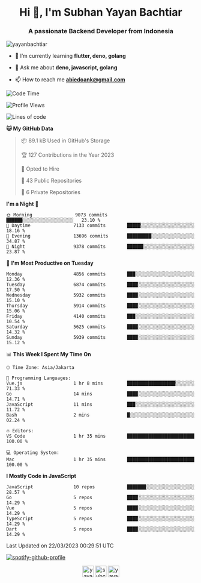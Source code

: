 <h1 align="center">Hi 👋, I'm Subhan Yayan Bachtiar</h1>
<h3 align="center">A passionate Backend Developer from Indonesia</h3>

<p align="left"> <img src="https://komarev.com/ghpvc/?username=yayanbachtiar" alt="yayanbachtiar" /> </p>

- 🌱 I’m currently learning **flutter, deno, golang**

- 💬 Ask me about **deno, javascript, golang**

- 📫 How to reach me **abiedoank@gmail.com**

<!--START_SECTION:waka-->
![Code Time](http://img.shields.io/badge/Code%20Time-5%2C345%20hrs%2050%20mins-blue)

![Profile Views](http://img.shields.io/badge/Profile%20Views-0-blue)

![Lines of code](https://img.shields.io/badge/From%20Hello%20World%20I%27ve%20Written-43.7%20million%20lines%20of%20code-blue)

**🐱 My GitHub Data** 

> 📦 89.1 kB Used in GitHub's Storage 
 > 
> 🏆 127 Contributions in the Year 2023
 > 
> 💼 Opted to Hire
 > 
> 📜 43 Public Repositories 
 > 
> 🔑 6 Private Repositories 
 > 
**I'm a Night 🦉** 

```text
🌞 Morning                9073 commits        ██████░░░░░░░░░░░░░░░░░░░   23.10 % 
🌆 Daytime                7133 commits        █████░░░░░░░░░░░░░░░░░░░░   18.16 % 
🌃 Evening                13696 commits       █████████░░░░░░░░░░░░░░░░   34.87 % 
🌙 Night                  9378 commits        ██████░░░░░░░░░░░░░░░░░░░   23.87 % 
```
📅 **I'm Most Productive on Tuesday** 

```text
Monday                   4856 commits        ███░░░░░░░░░░░░░░░░░░░░░░   12.36 % 
Tuesday                  6874 commits        ████░░░░░░░░░░░░░░░░░░░░░   17.50 % 
Wednesday                5932 commits        ████░░░░░░░░░░░░░░░░░░░░░   15.10 % 
Thursday                 5914 commits        ████░░░░░░░░░░░░░░░░░░░░░   15.06 % 
Friday                   4140 commits        ███░░░░░░░░░░░░░░░░░░░░░░   10.54 % 
Saturday                 5625 commits        ████░░░░░░░░░░░░░░░░░░░░░   14.32 % 
Sunday                   5939 commits        ████░░░░░░░░░░░░░░░░░░░░░   15.12 % 
```


📊 **This Week I Spent My Time On** 

```text
🕑︎ Time Zone: Asia/Jakarta

💬 Programming Languages: 
Vue.js                   1 hr 8 mins         ██████████████████░░░░░░░   71.33 % 
Go                       14 mins             ████░░░░░░░░░░░░░░░░░░░░░   14.71 % 
JavaScript               11 mins             ███░░░░░░░░░░░░░░░░░░░░░░   11.72 % 
Bash                     2 mins              █░░░░░░░░░░░░░░░░░░░░░░░░   02.24 % 

🔥 Editors: 
VS Code                  1 hr 35 mins        █████████████████████████   100.00 % 

💻 Operating System: 
Mac                      1 hr 35 mins        █████████████████████████   100.00 % 
```

**I Mostly Code in JavaScript** 

```text
JavaScript               10 repos            ███████░░░░░░░░░░░░░░░░░░   28.57 % 
Go                       5 repos             ████░░░░░░░░░░░░░░░░░░░░░   14.29 % 
Vue                      5 repos             ████░░░░░░░░░░░░░░░░░░░░░   14.29 % 
TypeScript               5 repos             ████░░░░░░░░░░░░░░░░░░░░░   14.29 % 
Dart                     5 repos             ████░░░░░░░░░░░░░░░░░░░░░   14.29 % 
```




 Last Updated on 22/03/2023 00:29:51 UTC
<!--END_SECTION:waka-->

[![spotify-github-profile](https://spotify-github-profile.vercel.app/api/view?uid=31qtu2k4v3mbxp7clcmm6imuqq6e&cover_image=true&theme=default&show_offline=false&bar_color=53b14f&bar_color_cover=true)](https://github.com/kittinan/spotify-github-profile)


<p align="center">
<a href="https://dev.to/yayanbachtiar" target="blank"><img align="center" src="https://cdn.jsdelivr.net/npm/simple-icons@3.0.1/icons/dev-dot-to.svg" alt="yayanbachtiar" height="30" width="30" /></a>
<a href="https://linkedin.com/in/subchanyayanbachtiar" target="blank"><img align="center" src="https://cdn.jsdelivr.net/npm/simple-icons@3.0.1/icons/linkedin.svg" alt="subchanyayanbachtiar" height="30" width="30" /></a>
<a href="https://codesandbox.com/yayanbachtiar" target="blank"><img align="center" src="https://cdn.jsdelivr.net/npm/simple-icons@3.0.1/icons/codesandbox.svg" alt="yayanbachtiar" height="30" width="30" /></a>
</p>
